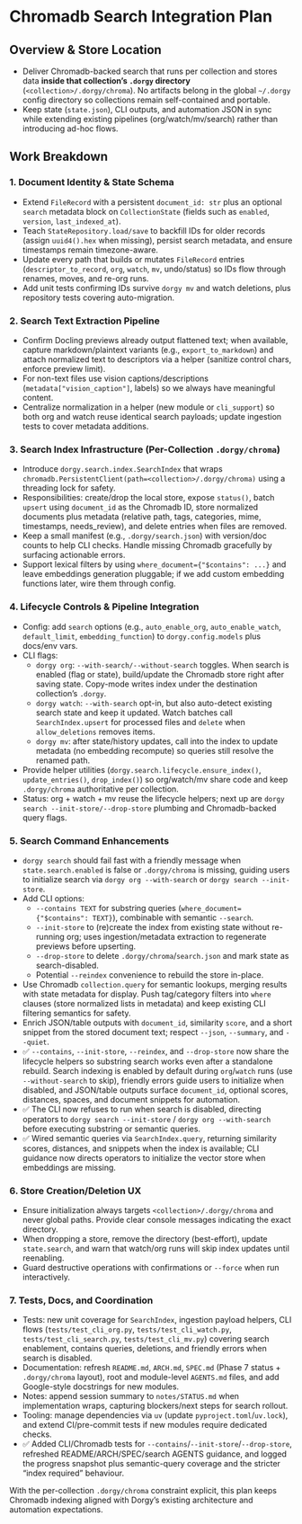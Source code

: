# Chromadb Search Integration Plan

## Overview & Store Location
- Deliver Chromadb-backed search that runs per collection and stores data **inside that collection’s `.dorgy` directory** (`<collection>/.dorgy/chroma`). No artifacts belong in the global `~/.dorgy` config directory so collections remain self-contained and portable.
- Keep state (`state.json`), CLI outputs, and automation JSON in sync while extending existing pipelines (org/watch/mv/search) rather than introducing ad-hoc flows.

## Work Breakdown

### 1. Document Identity & State Schema
- Extend `FileRecord` with a persistent `document_id: str` plus an optional `search` metadata block on `CollectionState` (fields such as `enabled`, `version`, `last_indexed_at`).
- Teach `StateRepository.load/save` to backfill IDs for older records (assign `uuid4().hex` when missing), persist search metadata, and ensure timestamps remain timezone-aware.
- Update every path that builds or mutates `FileRecord` entries (`descriptor_to_record`, `org`, `watch`, `mv`, undo/status) so IDs flow through renames, moves, and re-org runs.
- Add unit tests confirming IDs survive `dorgy mv` and watch deletions, plus repository tests covering auto-migration.

### 2. Search Text Extraction Pipeline
- Confirm Docling previews already output flattened text; when available, capture markdown/plaintext variants (e.g., `export_to_markdown`) and attach normalized text to descriptors via a helper (sanitize control chars, enforce preview limit).
- For non-text files use vision captions/descriptions (`metadata["vision_caption"]`, labels) so we always have meaningful content.
- Centralize normalization in a helper (new module or `cli_support`) so both org and watch reuse identical search payloads; update ingestion tests to cover metadata additions.

### 3. Search Index Infrastructure (Per-Collection `.dorgy/chroma`)
- Introduce `dorgy.search.index.SearchIndex` that wraps `chromadb.PersistentClient(path=<collection>/.dorgy/chroma)` using a threading lock for safety.
- Responsibilities: create/drop the local store, expose `status()`, batch `upsert` using `document_id` as the Chromadb ID, store normalized documents plus metadata (relative path, tags, categories, mime, timestamps, needs_review), and delete entries when files are removed.
- Keep a small manifest (e.g., `.dorgy/search.json`) with version/doc counts to help CLI checks. Handle missing Chromadb gracefully by surfacing actionable errors.
- Support lexical filters by using `where_document={"$contains": ...}` and leave embeddings generation pluggable; if we add custom embedding functions later, wire them through config.

### 4. Lifecycle Controls & Pipeline Integration
- Config: add `search` options (e.g., `auto_enable_org`, `auto_enable_watch`, `default_limit`, `embedding_function`) to `dorgy.config.models` plus docs/env vars.
- CLI flags:
  - `dorgy org`: `--with-search/--without-search` toggles. When search is enabled (flag or state), build/update the Chromadb store right after saving state. Copy-mode writes index under the destination collection’s `.dorgy`.
  - `dorgy watch`: `--with-search` opt-in, but also auto-detect existing search state and keep it updated. Watch batches call `SearchIndex.upsert` for processed files and `delete` when `allow_deletions` removes items.
  - `dorgy mv`: after state/history updates, call into the index to update metadata (no embedding recompute) so queries still resolve the renamed path.
- Provide helper utilities (`dorgy.search.lifecycle.ensure_index()`, `update_entries()`, `drop_index()`) so org/watch/mv share code and keep `.dorgy/chroma` authoritative per collection.
- Status: org + watch + mv reuse the lifecycle helpers; next up are `dorgy search --init-store/--drop-store` plumbing and Chromadb-backed query flags.

### 5. Search Command Enhancements
- `dorgy search` should fail fast with a friendly message when `state.search.enabled` is false or `.dorgy/chroma` is missing, guiding users to initialize search via `dorgy org --with-search` or `dorgy search --init-store`.
- Add CLI options:
  - `--contains TEXT` for substring queries (`where_document={"$contains": TEXT}`), combinable with semantic `--search`.
  - `--init-store` to (re)create the index from existing state without re-running org; uses ingestion/metadata extraction to regenerate previews before upserting.
  - `--drop-store` to delete `.dorgy/chroma`/`search.json` and mark state as search-disabled.
  - Potential `--reindex` convenience to rebuild the store in-place.
- Use Chromadb `collection.query` for semantic lookups, merging results with state metadata for display. Push tag/category filters into `where` clauses (store normalized lists in metadata) and keep existing CLI filtering semantics for safety.
- Enrich JSON/table outputs with `document_id`, similarity `score`, and a short snippet from the stored document text; respect `--json`, `--summary`, and `--quiet`.
- ✅ `--contains`, `--init-store`, `--reindex`, and `--drop-store` now share the lifecycle helpers so substring search works even after a standalone rebuild. Search indexing is enabled by default during `org`/`watch` runs (use `--without-search` to skip), friendly errors guide users to initialize when disabled, and JSON/table outputs surface `document_id`, optional scores, distances, spaces, and document snippets for automation.
- ✅ The CLI now refuses to run when search is disabled, directing operators to `dorgy search --init-store` / `dorgy org --with-search` before executing substring or semantic queries.
- ✅ Wired semantic queries via `SearchIndex.query`, returning similarity scores, distances, and snippets when the index is available; CLI guidance now directs operators to initialize the vector store when embeddings are missing.

### 6. Store Creation/Deletion UX
- Ensure initialization always targets `<collection>/.dorgy/chroma` and never global paths. Provide clear console messages indicating the exact directory.
- When dropping a store, remove the directory (best-effort), update `state.search`, and warn that watch/org runs will skip index updates until reenabling.
- Guard destructive operations with confirmations or `--force` when run interactively.

### 7. Tests, Docs, and Coordination
- Tests: new unit coverage for `SearchIndex`, ingestion payload helpers, CLI flows (`tests/test_cli_org.py`, `tests/test_cli_watch.py`, `tests/test_cli_search.py`, `tests/test_cli_mv.py`) covering search enablement, contains queries, deletions, and friendly errors when search is disabled.
- Documentation: refresh `README.md`, `ARCH.md`, `SPEC.md` (Phase 7 status + `.dorgy/chroma` layout), root and module-level `AGENTS.md` files, and add Google-style docstrings for new modules.
- Notes: append session summary to `notes/STATUS.md` when implementation wraps, capturing blockers/next steps for search rollout.
- Tooling: manage dependencies via `uv` (update `pyproject.toml`/`uv.lock`), and extend CI/pre-commit tests if new modules require dedicated checks.
- ✅ Added CLI/Chromadb tests for `--contains`/`--init-store`/`--drop-store`, refreshed README/ARCH/SPEC/search AGENTS guidance, and logged the progress snapshot plus semantic-query coverage and the stricter “index required” behaviour.

With the per-collection `.dorgy/chroma` constraint explicit, this plan keeps Chromadb indexing aligned with Dorgy’s existing architecture and automation expectations.
